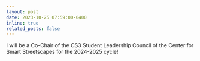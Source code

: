 ```yaml
---
layout: post
date: 2023-10-25 07:59:00-0400
inline: true
related_posts: false
---
```


I will be a Co-Chair of the CS3 Student Leadership Council of the Center for Smart Streetscapes for the 2024-2025 cycle!